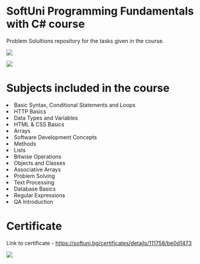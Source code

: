 # SoftUni Programming Fundamentals with C\# course
Problem Solultions repository for the tasks given in the course.
<p></p>
<img src="https://www.shekhali.com/wp-content/uploads/2021/11/C-Array.png">
<p></p>
<p></p>
<p></p>
<img src="https://img.shields.io/badge/C%23-239120?style=for-the-badge&logo=c-sharp&logoColor=white">

# Subjects included in the course
<li>Basic Syntax, Conditional Statements and Loops</li>
<li>HTTP Basics</li>
<li>Data Types and Variables</li>
<li>HTML & CSS Basics</li>
<li>Arrays</li>
<li>Software Development Concepts</li>
<li>Methods</li>
<li>Lists</li>
<li>Bitwise Operations</li>
<li>Objects and Classes</li>
<li>Associative Arrays</li>
<li>Problem Solving</li>
<li>Text Processing</li>
<li>Database Basics</li>
<li>Regular Expressions</li>
<li>QA Introduction</li>
<p></p>
<p></p>
<p></p>

# Certificate
Link to certificate - https://softuni.bg/certificates/details/111758/be0d1473
<p></p>
<img src="https://i.postimg.cc/nL97rpBW/Programming-Basics-February-2021-Certificate.jpg">
